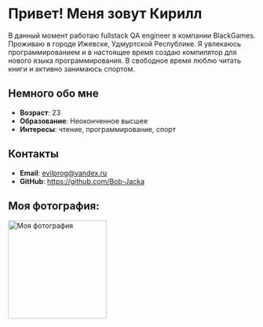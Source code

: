 # Привет! Меня зовут Кирилл

В данный момент работаю fullstack QA engineer в компании BlackGames. Проживаю в городе Ижевске, Удмуртской Республике. Я увлекаюсь программированием и в настоящее время создаю компилятор для нового языка программирования. В свободное время люблю читать книги и активно занимаюсь спортом.

## Немного обо мне

- **Возраст**: 23
- **Образование**: Неоконченное высшее
- **Интересы**: чтение, программирование, спорт

## Контакты

- **Email**: evilprog@yandex.ru
- **GitHub**: https://github.com/Bob-Jacka

## Моя фотография:

<img src="2_к_32.jpg" alt="Моя фотография" width="200" height="200"/>